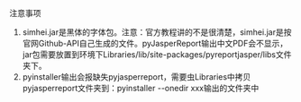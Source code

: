 注意事项

1.   simhei.jar是黑体的字体包。注意：官方教程讲的不是很清楚，simhei.jar是按官网Github-API自己生成的文件。pyJasperReport输出中文PDF会不显示，jar包需要放置到环境下Libraries/lib/site-packages/pyreportjasper/libs文件夹下。
2.   pyinstaller输出会报缺失pyjasperreport，需要虫Libraries中拷贝pyjasperreport文件夹到：pyinstaller --onedir xxx输出的文件夹中